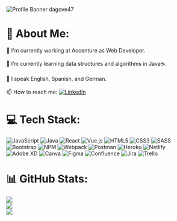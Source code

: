 ![Profile Banner dagove47](/Assets/dagove47_banner.svg "dagove47 profile banner")

# 💫 About Me:
🔭 I'm currently working at Accenture as Web Developer.<br><br>🌱 I’m currently learning data structures and algorithms in Java☕.<br><br>💬 I speak English, Spanish, and German.<br><br>📫 How to reach me: [![LinkedIn](https://img.shields.io/badge/LinkedIn-%230077B5.svg?logo=linkedin&logoColor=white)](https://linkedin.com/in/david-gomez-v) 

# 💻 Tech Stack:
![JavaScript](https://img.shields.io/badge/javascript-%23323330.svg?style=plastic&logo=javascript&logoColor=%23F7DF1E) ![Java](https://img.shields.io/badge/java-%23ED8B00.svg?style=plastic&logo=java&logoColor=white) ![React](https://img.shields.io/badge/react-%2320232a.svg?style=plastic&logo=react&logoColor=%2361DAFB) ![Vue.js](https://img.shields.io/badge/vuejs-%2335495e.svg?style=plastic&logo=vuedotjs&logoColor=%234FC08D) ![HTML5](https://img.shields.io/badge/html5-%23E34F26.svg?style=plastic&logo=html5&logoColor=white) ![CSS3](https://img.shields.io/badge/css3-%231572B6.svg?style=plastic&logo=css3&logoColor=white) ![SASS](https://img.shields.io/badge/SASS-hotpink.svg?style=plastic&logo=SASS&logoColor=white) ![Bootstrap](https://img.shields.io/badge/bootstrap-%23563D7C.svg?style=plastic&logo=bootstrap&logoColor=white) ![NPM](https://img.shields.io/badge/NPM-%23000000.svg?style=plastic&logo=npm&logoColor=white) ![Webpack](https://img.shields.io/badge/webpack-%238DD6F9.svg?style=plastic&logo=webpack&logoColor=black) ![Postman](https://img.shields.io/badge/Postman-FF6C37?style=plastic&logo=postman&logoColor=white) ![Heroku](https://img.shields.io/badge/heroku-%23430098.svg?style=plastic&logo=heroku&logoColor=white) ![Netlify](https://img.shields.io/badge/netlify-%23000000.svg?style=plastic&logo=netlify&logoColor=#00C7B7) ![Adobe XD](https://img.shields.io/badge/Adobe%20XD-470137?style=plastic&logo=Adobe%20XD&logoColor=#FF61F6) ![Canva](https://img.shields.io/badge/Canva-%2300C4CC.svg?style=plastic&logo=Canva&logoColor=white) 	![Figma](https://img.shields.io/badge/figma-%23F24E1E.svg?style=plastic&logo=figma&logoColor=white) ![Confluence](https://img.shields.io/badge/confluence-%23172BF4.svg?style=plastic&logo=confluence&logoColor=white) ![Jira](https://img.shields.io/badge/jira-%230A0FFF.svg?style=plastic&logo=jira&logoColor=white) ![Trello](https://img.shields.io/badge/Trello-%23026AA7.svg?style=plastic&logo=Trello&logoColor=white)

# 📊 GitHub Stats:
![](https://github-readme-stats.vercel.app/api?username=dagove47&theme=react&hide_border=false&include_all_commits=false&count_private=true)<br/>
![](https://github-readme-streak-stats.herokuapp.com/?user=dagove47&theme=react&hide_border=false)<br/>
![](https://github-readme-stats.vercel.app/api/top-langs/?username=dagove47&theme=react&hide_border=false&include_all_commits=false&count_private=true&layout=compact)
